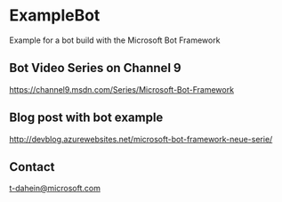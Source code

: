 # ExampleBot
Example for a bot build with the Microsoft Bot Framework

## Bot Video Series on Channel 9
https://channel9.msdn.com/Series/Microsoft-Bot-Framework

## Blog post with bot example
http://devblog.azurewebsites.net/microsoft-bot-framework-neue-serie/

## Contact
t-dahein@microsoft.com
